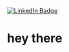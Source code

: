 <div id="badges">
  <a href="https://www.linkedin.com/in/jeffreyholmes422/">
    <img src="https://img.shields.io/badge/LinkedIn-blue?style=for-the-badge&logo=linkedin&logoColor=white" alt="LinkedIn Badge"/>
  </a>
  </div>


<h1>
  hey there
  </h1>
 <h2>
  <img src="https://media.giphy.com/media/hvRJCLFzcasrR4ia7z/giphy.gif" width="1px"/>
</h2>
 
